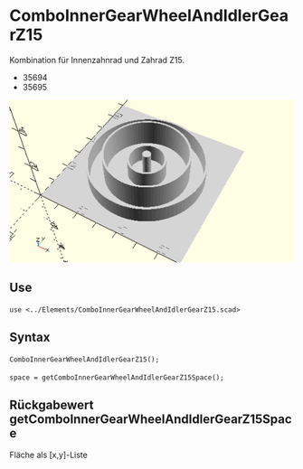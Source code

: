 # ComboInnerGearWheelAndIdlerGearZ15
Kombination für Innenzahnrad und Zahrad Z15.
- 35694
- 35695

![ComboInnerGearWheelAndIdlerGearWheelZ15](../../images/ComboInnerGearWheelAndIdlerGearZ15.png)

## Use
```
use <../Elements/ComboInnerGearWheelAndIdlerGearZ15.scad>
```

## Syntax
```
ComboInnerGearWheelAndIdlerGearZ15();

space = getComboInnerGearWheelAndIdlerGearZ15Space();
```

## Rückgabewert getComboInnerGearWheelAndIdlerGearZ15Space
Fläche als \[x,y]-Liste